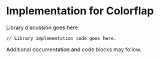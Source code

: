 # Implementation for Colorflap

Library discussion goes here.

    // Library implementation code goes here.

Additional documentation and code blocks may follow.
